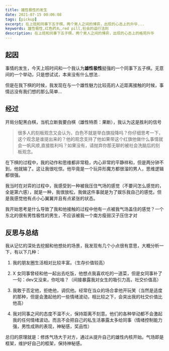 ```yaml
---
title: 雄性极性的发生
date: 2021-07-15 00:06:08
tags: [pickup]
excerpt: 在上班和同事下五子棋，两个男人之间的博弈，出现的心态上的升华...
keywords: 雄性极性,红色药丸,red pill,社会的运行法则
description: 在上班和同事下五子棋，两个男人之间的博弈，出现的心态上的格局升华
---
```


## 起因

事情的发生，今天上班时间和一个我认为**雄性极性**挺强的一个同事下五子棋。无意间的一个举动，只是想试试，本来没有什么想法..

但是在我下棋的时候，我发现在与一个雄性魅力比较高的人近距离接触的时候，事情远没有我们想的那么简单...

## 经过

开局分配黑白棋，当机立断我要白棋（雄性特质：果断），我认为这是胜利的信号

> 很多人的刻板观念又会认为，白色不就是举白旗投降吗？你仔细思考一下，这个观念是谁提出来的？他的观念支持了他如果带这个红旗他做什么事情就会一帆风顺,直接胜利吗？如果没有，请抛弃你那无聊的被社会洗脑后的刻板观念。

在下棋的过程中，我的动作和思维都非常稳，内心非常的平静祥和，但是两分钟不到，他就输了。这让我很吃惊。他毕竟是一个玩异形魔方都很溜的男人，思维逻辑都很强。

我当时在对弈的过程中，我感受到一种被我压住气场的感觉（不要问怎么感觉的，全是第六感），就是一种，我很放松，我做这件事就是为了娱乐我自己的感觉。但是我感觉他有点小心翼翼并且有点紧张的状态。

我开始思考是什么导致了我和他接触的过程中他有一点被我气场盖住的感觉？一个东北的很有男性极性的男生，不应该被我一个南方瘦弱汉子压住才对

## 反思与总结

我从记忆的深处去挖掘和他想处的场景，我发现有几个小点很有意思，大概分析一下，有以下几种：

1. 我的朋友圈生活相对比较丰富。（生存价值较高）

2. X 女同事曾经和他一起出去吃饭，他想点我喜欢吃的一道菜，但是女同事补了一句：dev又没来，你吃啥？（间接暴露我对女生的吸引力高，社交价值高）

3. 我敢于否定他，拒绝他，调侃他。经常在当众的场合拿他开玩笑（当然是适度的那种，但是会激起他的一些情绪波动，相比较之下，会突出我的社交价值比他高）

4. 我对同事之间的态度不温不火，保持距离不刻意。他们的各种举动都不会激起我的任何情绪波动。而且不会把自己的私生活暴露太多给同事（情绪控制能力强，男性成熟的表现，神秘感，奖品性）

总归的原理就是：修炼气场大于对方，通过从提升自己的雄性内核开始。气场即是框架，维护好自己的框架，保持神秘感。